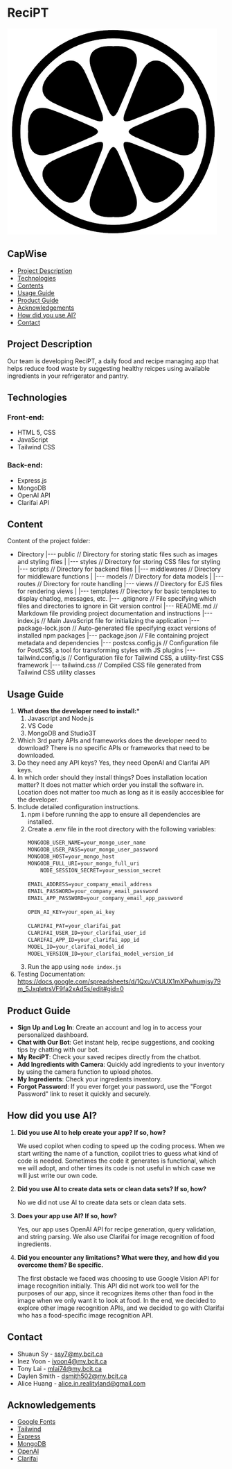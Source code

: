 # ReciPT
![Alt text](https://github.com/Inez-y/2800-2024410-DTC08/blob/main/public/recipt_logo.png?raw=true "ReciPT Logo")
## CapWise

* [Project Description](#project-description)
* [Technologies](#technologies)
* [Contents](#content)
* [Usage Guide](#usage-guide)
* [Product Guide](#product-guide)
* [Acknowledgements](#acknowledgements)
* [How did you use AI?](#how-did-you-use-ai)
* [Contact](#contact)


## Project Description
Our team is developing ReciPT, a daily food and recipe managing app that helps reduce food waste by suggesting healthy reicpes using available ingredients in your refrigerator and pantry. 
	
## Technologies
### Front-end:
* HTML 5, CSS
* JavaScript
* Tailwind CSS
### Back-end:
* Express.js 
* MongoDB 
* OpenAI API
* Clarifai API
	
## Content
Content of the project folder:
- Directory
   |--- public             // Directory for storing static files such as images and styling files
   |     |--- styles       // Directory for storing CSS files for styling
   |--- scripts            // Directory for backend files
   |     |--- middlewares  // Directory for middleware functions
   |     |--- models       // Directory for data models
   |     |--- routes       // Directory for route handling
   |--- views              // Directory for EJS files for rendering views
   |     |--- templates    // Directory for basic templates to display chatlog, messages, etc.
   |--- .gitignore         // File specifying which files and directories to ignore in Git version control
   |--- README.md          // Markdown file providing project documentation and instructions
   |--- index.js           // Main JavaScript file for initializing the application
   |--- package-lock.json  // Auto-generated file specifying exact versions of installed npm packages
   |--- package.json       // File containing project metadata and dependencies
   |--- postcss.config.js  // Configuration file for PostCSS, a tool for transforming styles with JS plugins
   |--- tailwind.config.js // Configuration file for Tailwind CSS, a utility-first CSS framework
   |--- tailwind.css       // Compiled CSS file generated from Tailwind CSS utility classes



## Usage Guide
1. **What does the developer need to install:***
    1. Javascript and Node.js
    2. VS Code
    3. MongoDB and Studio3T
2. Which 3rd party APIs and frameworks does the developer need to download?
    There is no specific APIs or frameworks that need to be downloaded.
3. Do they need any API keys?
    Yes, they need OpenAI and Clarifai API keys.
4. In which order should they install things? Does installation location matter?
    It does not matter which order you install the software in. Location does not matter too much as long as it is easily acccesiblee for the developer.
5. Include detailed configuration instructions.
    1. npm i before running the app to ensure all dependencies are installed.
    2. Create a .env file in the root directory with  the following variables:
        ```
        MONGODB_USER_NAME=your_mongo_user_name
        MONGODB_USER_PASS=your_mongo_user_password
        MONGODB_HOST=your_mongo_host
        MONGODB_FULL_URI=your_mongo_full_uri
            NODE_SESSION_SECRET=your_session_secret

        EMAIL_ADDRESS=your_company_email_address
        EMAIL_PASSWORD=your_company_email_password
        EMAIL_APP_PASSWORD=your_company_email_app_password

        OPEN_AI_KEY=your_open_ai_key

        CLARIFAI_PAT=your_clarifai_pat
        CLARIFAI_USER_ID=your_clarifai_user_id
        CLARIFAI_APP_ID=your_clarifai_app_id
        MODEL_ID=your_clarifai_model_id
        MODEL_VERSION_ID=your_clarifai_model_version_id
        ```
    3. Run the app using `node index.js`
6. Testing Documentation:
    https://docs.google.com/spreadsheets/d/1QxuVCUUX1mXPwhumjsy79m_5JxqletrsVF9fa2xAd5s/edit#gid=0

## Product Guide

- **Sign Up and Log In**: Create an account and log in to access your personalized dashboard.
- **Chat with Our Bot**: Get instant help, recipe suggestions, and cooking tips by chatting with our bot.
- **My ReciPT**: Check your saved recipes directly from the chatbot.
- **Add Ingredients with Camera**: Quickly add ingredients to your inventory by using the camera function to upload photos.
- **My Ingredients**: Check your ingredients inventory. 
- **Forgot Password**: If you ever forget your password, use the "Forgot Password" link to reset it quickly and securely.


## How did you use AI?
1. **Did you use AI to help create your app? If so, how?**
   
   We used copilot when coding to speed up the coding process. When we start writing the name of a function, copilot tries to guess what kind of code is needed. Sometimes the code it generates is functional, which we will adopt, and other times its code is not useful in which case we will just write our own code. 
2. **Did you use AI to create data sets or clean data sets? If so, how?**
   
   No we did not use AI to create data sets or clean data sets.
3. **Does your app use AI? If so, how?**
   
   Yes, our app uses OpenAI API for recipe generation, query validation, and string parsing. We also use Clarifai for image recognition of food ingredients.
4. **Did you encounter any limitations? What were they, and how did you overcome them? Be specific.**

   The first obstacle we faced was choosing to use Google Vision API for image recognition initially. This API did not work too well for the purposes of our app, since it recognizes items other than food in the image when we only want it to look at food. In the end, we decided to explore other image recognition APIs, and we decided to go with Clarifai who has a food-specific image recognition API.

## Contact 
* Shuaun Sy - ssy7@my.bcit.ca
* Inez Yoon - iyoon4@my.bcit.ca
* Tony Lai - mlai74@my.bcit.ca
* Daylen Smith - dsmith502@my.bcit.ca
* Alice Huang - alice.in.realityland@gmail.com

## Acknowledgements 
* <a href="https://fonts.google.com/">Google Fonts</a>
* <a href="https://tailwindcss.com/">Tailwind</a>
* <a href="https://expressjs.com/">Express</a>
* <a href="https://www.mongodb.com/">MongoDB</a>
* <a href="https://openai.com/">OpenAI</a>
* <a href="https://www.clarifai.com/">Clarifai</a>